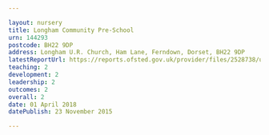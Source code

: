 ```yaml
---

layout: nursery
title: Longham Community Pre-School
urn: 144293
postcode: BH22 9DP
address: Longham U.R. Church, Ham Lane, Ferndown, Dorset, BH22 9DP
latestReportUrl: https://reports.ofsted.gov.uk/provider/files/2528738/urn/144293.pdf
teaching: 2
development: 2
leadership: 2
outcomes: 2
overall: 2
date: 01 April 2018 
datePublish: 23 November 2015

---
```

